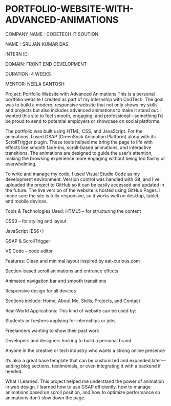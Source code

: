 # PORTFOLIO-WEBSITE-WITH-ADVANCED-ANIMATIONS  
COMPANY NAME : CODETECH IT SOUTION

NAME : SRUJAN KUMAR DAS

INTERN ID:

DOMAIN: FRONT END DEVELOPMENT

DURATION: 4 WEEKS

MENTOR: NEELA SANTOSH

Project: Portfolio Website with Advanced Animations
This is a personal portfolio website I created as part of my internship with CodTech. The goal was to build a modern, responsive website that not only shows my skills and projects but also includes advanced animations to make it stand out. I wanted this site to feel smooth, engaging, and professional—something I’d be proud to send to potential employers or showcase on social platforms.

The portfolio was built using HTML, CSS, and JavaScript. For the animations, I used GSAP (GreenSock Animation Platform) along with its ScrollTrigger plugin. These tools helped me bring the page to life with effects like smooth fade-ins, scroll-based animations, and interactive transitions. The animations are designed to guide the user’s attention, making the browsing experience more engaging without being too flashy or overwhelming.

To write and manage my code, I used Visual Studio Code as my development environment. Version control was handled with Git, and I’ve uploaded the project to GitHub so it can be easily accessed and updated in the future. The live version of the website is hosted using GitHub Pages. I made sure the site is fully responsive, so it works well on desktop, tablet, and mobile devices.

Tools & Technologies Used:
HTML5 – for structuring the content

CSS3 – for styling and layout

JavaScript (ES6+) 

GSAP & ScrollTrigger

VS Code – code editor


 Features:
Clean and minimal layout inspired by eat-curious.com

Section-based scroll animations and entrance effects

Animated navigation bar and smooth transitions

Responsive design for all devices

Sections include: Home, About Me, Skills, Projects, and Contact

Real-World Applications:
This kind of website can be used by:

Students or freshers applying for internships or jobs

Freelancers wanting to show their past work

Developers and designers looking to build a personal brand

Anyone in the creative or tech industry who wants a strong online presence

It’s also a great base template that can be customized and expanded later—adding blog sections, testimonials, or even integrating it with a backend if needed.

 What I Learned:
This project helped me understand the power of animation in web design. I learned how to use GSAP efficiently, how to manage animations based on scroll position, and how to optimize performance so animations don’t slow down the page. 

